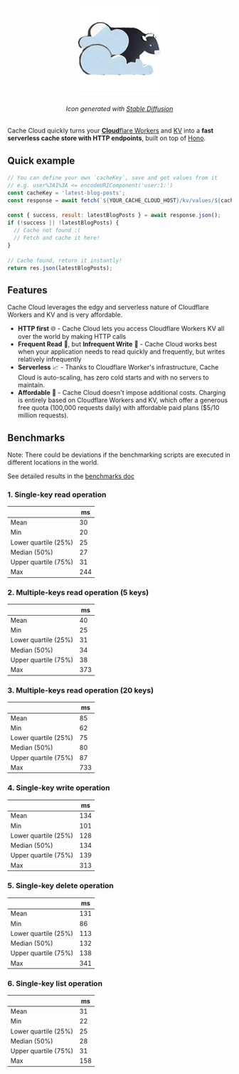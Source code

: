 <p align="center">
  <img src="https://github.com/patrick-kw-chiu/cache-cloud/blob/main/assets/cash-cow-200px.png?raw=true" alt="Cache Cloud | Generated with Stable Diffusion">
  <h6 align="center">
    Icon generated with <a href="https://stablediffusionweb.com/">Stable Diffusion</a>
  </h6>
</p>

Cache Cloud quickly turns your [**Cloud**flare Workers](https://workers.cloudflare.com/) and [KV](https://medium.com/r?url=https%3A%2F%2Fwww.cloudflare.com%2Fproducts%2Fworkers-kv%2F) into a **fast serverless cache store with HTTP endpoints**, built on top of [Hono](https://github.com/honojs/hono).

## Quick example

```javascript
// You can define your own `cacheKey`, save and get values from it
// e.g. user%3A1%3A <= encodeURIComponent('user:1:')
const cacheKey = 'latest-blog-posts';
const response = await fetch(`${YOUR_CACHE_CLOUD_HOST}/kv/values/${cacheKey}`);

const { success, result: latestBlogPosts } = await response.json();
if (!success || !latestBlogPosts) {
  // Cache not found :(
  // Fetch and cache it here!
}

// Cache found, return it instantly!
return res.json(latestBlogPosts);
```

## Features

Cache Cloud leverages the edgy and serverless nature of Cloudflare Workers and KV and is very affordable.

- **HTTP first** 🌐 - Cache Cloud lets you access Cloudflare Workers KV all over the world by making HTTP calls
- **Frequent Read** 📖, but **Infrequent Write** 📝 - Cache Cloud works best when your application needs to read quickly and frequently, but writes relatively infrequently
- **Serverless** 📈 - Thanks to Cloudflare Worker's infrastructure, Cache Cloud is auto-scaling, has zero cold starts and with no servers to maintain.
- **Affordable** 🤑 - Cache Cloud doesn't impose additional costs. Charging is entirely based on Cloudflare Workers and KV, which offer a generous free quota (100,000 requests daily) with affordable paid plans ($5/10 million requests).

## Benchmarks

Note: There could be deviations if the benchmarking scripts are executed in different locations in the world.

See detailed results in the [benchmarks doc](https://github.com/patrick-kw-chiu/cache-cloud/blob/main/doc/benchmarks/BENCHMARKS.md)

### 1. Single-key read operation

|                      | ms  |
| -------------------- | --- |
| Mean                 | 30  |
| Min                  | 20  |
| Lower quartile (25%) | 25  |
| Median (50%)         | 27  |
| Upper quartile (75%) | 31  |
| Max                  | 244 |

### 2. Multiple-keys read operation (5 keys)

|                      | ms  |
| -------------------- | --- |
| Mean                 | 40  |
| Min                  | 25  |
| Lower quartile (25%) | 31  |
| Median (50%)         | 34  |
| Upper quartile (75%) | 38  |
| Max                  | 373 |

### 3. Multiple-keys read operation (20 keys)

|                      | ms  |
| -------------------- | --- |
| Mean                 | 85  |
| Min                  | 62  |
| Lower quartile (25%) | 75  |
| Median (50%)         | 80  |
| Upper quartile (75%) | 87  |
| Max                  | 733 |

### 4. Single-key write operation

|                      | ms  |
| -------------------- | --- |
| Mean                 | 134 |
| Min                  | 101 |
| Lower quartile (25%) | 128 |
| Median (50%)         | 134 |
| Upper quartile (75%) | 139 |
| Max                  | 313 |

### 5. Single-key delete operation

|                      | ms  |
| -------------------- | --- |
| Mean                 | 131 |
| Min                  | 86  |
| Lower quartile (25%) | 113 |
| Median (50%)         | 132 |
| Upper quartile (75%) | 138 |
| Max                  | 341 |

### 6. Single-key list operation

|                      | ms  |
| -------------------- | --- |
| Mean                 | 31  |
| Min                  | 22  |
| Lower quartile (25%) | 25  |
| Median (50%)         | 28  |
| Upper quartile (75%) | 31  |
| Max                  | 158 |
